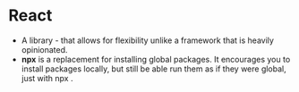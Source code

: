 # React
* A library - that allows for flexibility unlike a framework that is heavily opinionated. 
* **npx** is a replacement for installing global packages. It encourages you to install packages locally, but still be able run them as if they were global, just with npx .